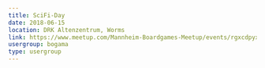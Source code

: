 ```yaml
---
title: SciFi-Day
date: 2018-06-15
location: DRK Altenzentrum, Worms
link: https://www.meetup.com/Mannheim-Boardgames-Meetup/events/rgxcdpyxjbtb/
usergroup: bogama
type: usergroup
---
```


